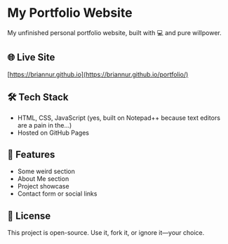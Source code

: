 # My Portfolio Website

My unfinished personal portfolio website, built with 💻 and pure willpower.

## 🌐 Live Site
[https://briannur.github.io](https://briannur.github.io/portfolio/)

## 🛠️ Tech Stack
- HTML, CSS, JavaScript (yes, built on Notepad++ because text editors are a pain in the...)
- Hosted on GitHub Pages

## 📁 Features
- Some weird section
- About Me section  
- Project showcase  
- Contact form or social links  

## 📜 License
This project is open-source. Use it, fork it, or ignore it—your choice.
